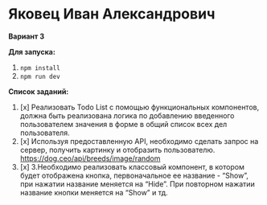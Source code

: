 # **Яковец Иван Александрович**
**Вариант 3**

**Для запуска:**
1. `npm install`
2. `npm run dev`

**Список заданий:**
1. [x] Реализовать Todo List с помощью
функциональных компонентов, должна быть
реализована логика по добавлению введенного пользователем значения в форме
в общий список всех дел пользователя.
2. [x] Используя предоставленную API, необходимо
сделать запрос на сервер, получить картинку и
отобразить пользователю.
https://dog.ceo/api/breeds/image/random
3. [x] 3.Необходимо реализовать классовый
компонент, в котором будет отображена
кнопка, первоначальное ее название - “Show”,
при нажатии название меняется на “Hide”.
При повторном нажатии название кнопки
меняется на “Show” и тд.
